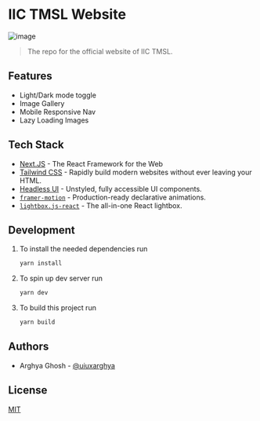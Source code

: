 # IIC TMSL Website
![image](https://user-images.githubusercontent.com/71373838/219936442-4966ee04-6a09-41d4-996d-38da46baf49c.png)

> The repo for the official website of IIC TMSL.

## Features

- Light/Dark mode toggle
- Image Gallery
- Mobile Responsive Nav
- Lazy Loading Images

## Tech Stack

- [Next.JS](https://nextjs.org/) - The React Framework for the Web
- [Tailwind CSS](https://tailwindcss.com/) - Rapidly build modern websites without ever leaving your HTML.
- [Headless UI](https://headlessui.com/) - Unstyled, fully accessible UI components.
- [`framer-motion`](https://www.framer.com/motion/) - Production-ready declarative animations.
- [`lightbox.js-react`](https://www.getlightboxjs.com/) - The all-in-one React lightbox.


## Development

1. To install the needed dependencies run

   ```bash
   yarn install
   ```

2. To spin up dev server run

   ```bash
   yarn dev
   ```
   
3. To build this project run

   ```bash
   yarn build
   ```

## Authors

- Arghya Ghosh - [@uiuxarghya](https://www.github.com/uiuxarghya)


## License

[MIT](LICENSE)
